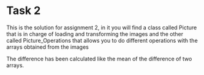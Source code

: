 # Task 2 

This is the solution for assignment 2, in it you will find a class called Picture that is in charge of loading and transforming the images and the other called Picture_Operations that allows you to do different operations with the arrays obtained from the images

The difference has been calculated like the mean of the difference of two arrays.